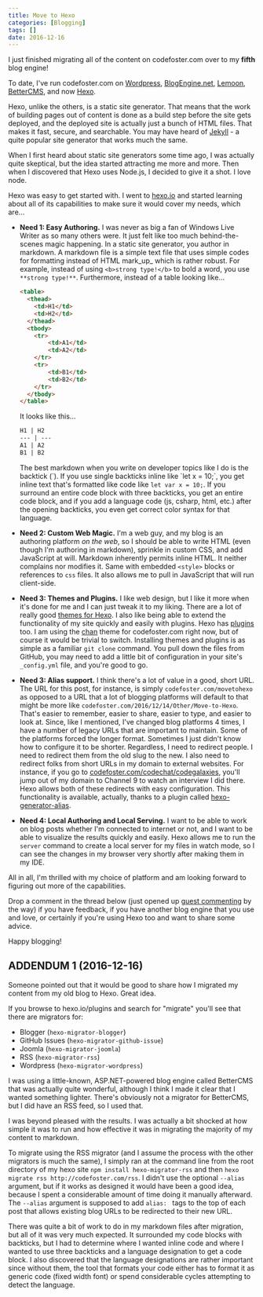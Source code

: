 ```yaml
---
title: Move to Hexo
categories: [Blogging]
tags: []
date: 2016-12-16
---
```


I just finished migrating all of the content on codefoster.com over to my **fifth** blog engine!

To date, I've run codefoster.com on [Wordpress](https://wordpress.com/), [BlogEngine.net](http://dotnetblogengine.net/), [Lemoon](http://www.lemoon.com/), [BetterCMS](http://www.bettercms.com/), and now [Hexo](http://hexo.io).

Hexo, unlike the others, is a static site generator. That means that the work of building pages out of content is done as a build step before the site gets deployed, and the deployed site is actually just a bunch of HTML files. That makes it fast, secure, and searchable. You may have heard of [Jekyll](http://jekyllrb.com/) - a quite popular site generator that works much the same.

When I first heard about static site generators some time ago, I was actually quite skeptical, but the idea started attracting me more and more. Then when I discovered that Hexo uses Node.js, I decided to give it a shot. I love node. 

Hexo was easy to get started with. I went to [hexo.io](http://hexo.io) and started learning about all of its capabilities to make sure it would cover my needs, which are...

- **Need 1: Easy Authoring.** I was never as big a fan of Windows Live Writer as so many others were. It just felt like too much behind-the-scenes magic happening. In a static site generator, you author in markdown. A markdown file is a simple text file that uses simple codes for formatting instead of HTML mark_up_ which is rather robust. For example, instead of using `<b>strong type!</b>` to bold a word, you use `**strong type!**`. Furthermore, instead of a table looking like...

    ``` html
    <table>
      <thead>
        <td>H1</td>
        <td>H2</td>
      </thead>
      <tbody>
        <tr>
            <td>A1</td>
            <td>A2</td>
        </tr>
        <tr>
            <td>B1</td>
            <td>B2</td>
        </tr>
      </tbody>
    </table>
    ```

    It looks like this...
    ``` md
    H1 | H2
    --- | ---
    A1 | A2
    B1 | B2
    ```
    The best markdown when you write on developer topics like I do is the backtick (\`). If you use single backticks inline like \`let x = 10;\`, you get inline text that's formatted like code like `let var x = 10;`. If you surround an entire code block with three backticks, you get an entire code block, and if you add a language code (js, csharp, html, etc.) after the opening backticks, you even get correct color syntax for that language.

- **Need 2: Custom Web Magic.** I'm a web guy, and my blog is an authoring platform _on the web_, so I should be able to write HTML (even though I'm authoring in markdown), sprinkle in custom CSS, and add JavaScript at will.
    Markdown inherently permits inline HTML. It neither complains nor modifies it. Same with embedded `<style>` blocks or references to `css` files. It also allows me to pull in JavaScript that will run client-side.

- **Need 3: Themes and Plugins.** I like web design, but I like it more when it's done for me and I can just tweak it to my liking. There are a lot of really good [themes for Hexo](http://hexo.io/themes). I also like being able to extend the functionality of my site quickly and easily with plugins. Hexo has [plugins](http://hexo.io/plugins) too.
    I am using the [chan](https://github.com/denjones/hexo-theme-chan) theme for codefoster.com right now, but of course it would be trivial to switch.
    Installing themes and plugins is as simple as a familiar `git clone` command. You pull down the files from GitHub, you may need to add a little bit of configuration in your site's `_config.yml` file, and you're good to go.

- **Need 3: Alias support.** I think there's a lot of value in a good, short URL. The URL for this post, for instance, is simply `codefoster.com/movetohexo` as opposed to a URL that a lot of blogging platforms will default to that might be more like `codefoster.com/2016/12/14/Other/Move-to-Hexo`. That's easier to remember, easier to share, easier to type, and easier to look at.
    Since, like I mentioned, I've changed blog platforms 4 times, I have a number of legacy URLs that are important to maintain. Some of the platforms forced the longer format. Sometimes I just didn't know how to configure it to be shorter. Regardless, I need to redirect people. I need to redirect them from the old slug to the new.
    I also need to redirect folks from short URLs in my domain to external websites. For instance, if you go to [codefoster.com/codechat/codegalaxies](http://codefoster.com/codechat/codegalaxies), you'll jump out of my domain to Channel 9 to watch an interview I did there.
    Hexo allows both of these redirects with easy configuration. This functionality is available, actually, thanks to a plugin called [hexo-generator-alias](https://github.com/hexojs/hexo-generator-alias).

- **Need 4: Local Authoring and Local Serving.** I want to be able to work on blog posts whether I'm connected to internet or not, and I want to be able to visualize the results quickly and easily.
    Hexo allows me to run the `server` command to create a local server for my files in watch mode, so I can see the changes in my browser very shortly after making them in my IDE.

All in all, I'm thrilled with my choice of platform and am looking forward to figuring out more of the capabilities.

Drop a comment in the thread below (just opened up [guest commenting](/guestcomments) by the way) if you have feedback, if you have another blog engine that you use and love, or certainly if you're using Hexo too and want to share some advice.

Happy blogging! 

## ADDENDUM 1 (2016-12-16)
Someone pointed out that it would be good to share how I migrated my content from my old blog to Hexo. Great idea.

If you browse to hexo.io/plugins and search for "migrate" you'll see that there are migrators for:
- Blogger (`hexo-migrator-blogger`)
- GitHub Issues (`hexo-migrator-github-issue`)
- Joomla (`hexo-migrator-joomla`)
- RSS (`hexo-migrator-rss`)
- Wordpress (`hexo-migrator-wordpress`)

I was using a little-known, ASP.NET-powered blog engine called BetterCMS that was actually quite wonderful, although I think I made it clear that I wanted something lighter. There's obviously not a migrator for BetterCMS, but I did have an RSS feed, so I used that.

I was beyond pleased with the results. I was actually a bit shocked at how simple it was to run and how effective it was in migrating the majority of my content to markdown.

To migrate using the RSS migrator (and I assume the process with the other migrators is much the same), I simply ran at the command line from the root directory of my hexo site `npm install hexo-migrator-rss` and then `hexo migrate rss http://codefoster.com/rss`. I didn't use the optional `--alias` argument, but if it works as designed it would have been a good idea, because I spent a considerable amount of time doing it manually afterward. The `--alias` argument is supposed to add `alias: ` tags to the top of each post that allows existing blog URLs to be redirected to their new URL.

There was quite a bit of work to do in my markdown files after migration, but all of it was very much expected. It surrounded my code blocks with backticks, but I had to determine where I wanted inline code and where I wanted to use three backticks and a language designation to get a code block. I also discovered that the language designations are rather important since without them, the tool that formats your code either has to format it as generic code (fixed width font) or spend considerable cycles attempting to detect the language.